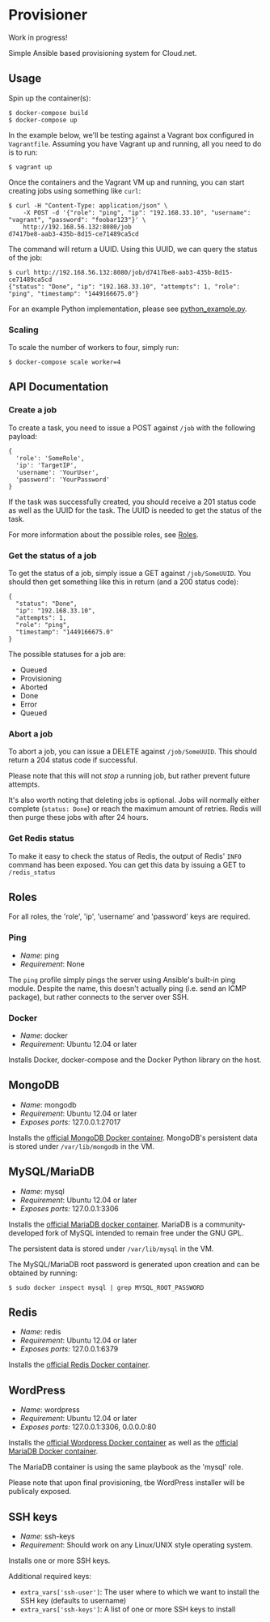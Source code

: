 # Provisioner

Work in progress!

Simple Ansible based provisioning system for Cloud.net.

## Usage

Spin up the container(s):

```
$ docker-compose build
$ docker-compose up
```

In the example below, we'll be testing against a Vagrant box configured in `Vagrantfile`. Assuming you have Vagrant up and running, all you need to do is to run:

```
$ vagrant up
```

Once the containers and the Vagrant VM up and running, you can start creating jobs using something like `curl`:

```
$ curl -H "Content-Type: application/json" \
    -X POST -d '{"role": "ping", "ip": "192.168.33.10", "username": "vagrant", "password": "foobar123"}' \
    http://192.168.56.132:8080/job
d7417be8-aab3-435b-8d15-ce71489ca5cd
```

The command will return a UUID. Using this UUID, we can query the status of the job:

```
$ curl http://192.168.56.132:8080/job/d7417be8-aab3-435b-8d15-ce71489ca5cd
{"status": "Done", "ip": "192.168.33.10", "attempts": 1, "role": "ping", "timestamp": "1449166675.0"}
```

For an example Python implementation, please see [python_example.py](https://github.com/OnApp/provisioner/blob/master/example/python_example.py).

### Scaling

To scale the number of workers to four, simply run:

```
$ docker-compose scale worker=4
```

## API Documentation

### Create a job

To create a task, you need to issue a POST against `/job` with the following payload:

```
{
  'role': 'SomeRole',
  'ip': 'TargetIP',
  'username': 'YourUser',
  'password': 'YourPassword'
}
```

If the task was successfully created, you should receive a 201 status code as well as the UUID for the task. The UUID is needed to get the status of the task.

For more information about the possible roles, see [Roles](#Roles).

### Get the status of a job

To get the status of a job, simply issue a GET against `/job/SomeUUID`. You should then get something like this in return (and a 200 status code):

```
{
  "status": "Done",
  "ip": "192.168.33.10",
  "attempts": 1,
  "role": "ping",
  "timestamp": "1449166675.0"
}
```

The possible statuses for a job are:

* Queued
* Provisioning
* Aborted
* Done
* Error
* Queued

### Abort a job

To abort a job, you can issue a DELETE against `/job/SomeUUID`. This should return a 204 status code if successful.

Please note that this will not *stop* a running job, but rather prevent future attempts.

It's also worth noting that deleting jobs is optional. Jobs will normally either complete (`status: Done`) or reach the maximum amount of retries. Redis will then purge these jobs with after 24 hours.

### Get Redis status

To make it easy to check the status of Redis, the output of Redis' `INFO` command has been exposed. You can get this data by issuing a GET to `/redis_status`

## Roles

For all roles, the 'role', 'ip', 'username' and 'password' keys are required.

### Ping

* *Name*: ping
* *Requirement*: None

The `ping` profile simply pings the server using Ansible's built-in ping module. Despite the name, this doesn't actually ping (i.e. send an ICMP package), but rather connects to the server over SSH.

### Docker

* *Name*: docker
* *Requirement*: Ubuntu 12.04 or later

Installs Docker, docker-compose and the Docker Python library on the host.

## MongoDB

* *Name*: mongodb
* *Requirement*: Ubuntu 12.04 or later
* *Exposes ports:* 127.0.0.1:27017

Installs the [official MongoDB Docker container](https://hub.docker.com/_/mongo/). MongoDB's persistent data is stored under `/var/lib/mongodb` in the VM.

## MySQL/MariaDB

* *Name*: mysql
* *Requirement*: Ubuntu 12.04 or later
* *Exposes ports:* 127.0.0.1:3306

Installs the [official MariaDB docker container](https://hub.docker.com/_/mariadb/). MariaDB is a community-developed fork of MySQL intended to remain free under the GNU GPL.

The persistent data is stored under `/var/lib/mysql` in the VM.

The MySQL/MariaDB root password is generated upon creation and can be obtained by running:

```
$ sudo docker inspect mysql | grep MYSQL_ROOT_PASSWORD
```

## Redis

* *Name*: redis
* *Requirement*: Ubuntu 12.04 or later
* *Exposes ports:* 127.0.0.1:6379

Installs the [official Redis Docker container](https://hub.docker.com/_/redis/).

## WordPress

* *Name*: wordpress
* *Requirement*: Ubuntu 12.04 or later
* *Exposes ports:* 127.0.0.1:3306, 0.0.0.0:80

Installs the [official Wordpress Docker container](https://hub.docker.com/_/wordpress/) as well as the [official MariaDB Docker container](https://hub.docker.com/_/mariadb/).

The MariaDB container is using the same playbook as the 'mysql' role.

Please note that upon final provisioning, tbe WordPress installer will be publicaly exposed.

## SSH keys

* *Name*: ssh-keys
* *Requirement*: Should work on any Linux/UNIX style operating system.

Installs one or more SSH keys.

Additional required keys:

 * `extra_vars['ssh-user']`: The user where to which we want to install the SSH key (defaults to username)
 * `extra_vars['ssh-keys']`: A list of one or more SSH keys to install
